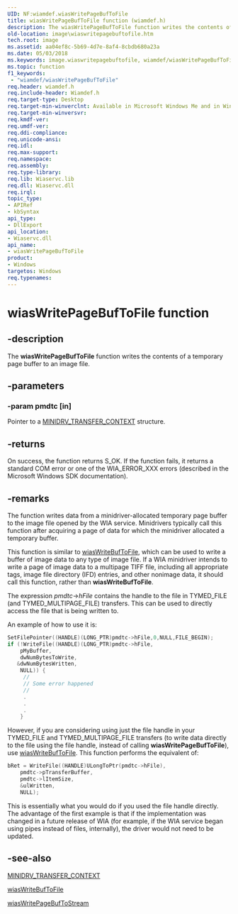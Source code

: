 ```yaml
---
UID: NF:wiamdef.wiasWritePageBufToFile
title: wiasWritePageBufToFile function (wiamdef.h)
description: The wiasWritePageBufToFile function writes the contents of a temporary page buffer to an image file.
old-location: image\wiaswritepagebuftofile.htm
tech.root: image
ms.assetid: aa04ef8c-5b69-4d7e-8af4-8cbdb680a23a
ms.date: 05/03/2018
ms.keywords: image.wiaswritepagebuftofile, wiamdef/wiasWritePageBufToFile, wiasFncs_1d5b96b4-4737-481a-ae6a-e1ec4e8affef.xml, wiasWritePageBufToFile, wiasWritePageBufToFile function [Imaging Devices]
ms.topic: function
f1_keywords:
 - "wiamdef/wiasWritePageBufToFile"
req.header: wiamdef.h
req.include-header: Wiamdef.h
req.target-type: Desktop
req.target-min-winverclnt: Available in Microsoft Windows Me and in Windows XP and later versions of the Windows operating systems.
req.target-min-winversvr: 
req.kmdf-ver: 
req.umdf-ver: 
req.ddi-compliance: 
req.unicode-ansi: 
req.idl: 
req.max-support: 
req.namespace: 
req.assembly: 
req.type-library: 
req.lib: Wiaservc.lib
req.dll: Wiaservc.dll
req.irql: 
topic_type:
- APIRef
- kbSyntax
api_type:
- DllExport
api_location:
- Wiaservc.dll
api_name:
- wiasWritePageBufToFile
product:
- Windows
targetos: Windows
req.typenames: 
---
```


# wiasWritePageBufToFile function

## -description

The **wiasWritePageBufToFile** function writes the contents of a temporary page buffer to an image file.

## -parameters

### -param pmdtc [in]

Pointer to a [MINIDRV_TRANSFER_CONTEXT](https://docs.microsoft.com/windows-hardware/drivers/ddi/content/wiamindr_lh/ns-wiamindr_lh-_minidrv_transfer_context) structure.

## -returns

On success, the function returns S_OK. If the function fails, it returns a standard COM error or one of the WIA_ERROR_XXX errors (described in the Microsoft Windows SDK documentation).

## -remarks

The function writes data from a minidriver-allocated temporary page buffer to the image file opened by the WIA service. Minidrivers typically call this function after acquiring a page of data for which the minidriver allocated a temporary buffer.

This function is similar to [wiasWriteBufToFile](https://docs.microsoft.com/windows-hardware/drivers/ddi/content/wiamdef/nf-wiamdef-wiaswritebuftofile), which can be used to write a buffer of image data to any type of image file. If a WIA minidriver intends to write a page of image data to a multipage TIFF file, including all appropriate tags, image file directory (IFD) entries, and other nonimage data, it should call this function, rather than **wiasWriteBufToFile**.

The expression *pmdtc*->*hFile* contains the handle to the file in TYMED_FILE (and TYMED_MULTIPAGE_FILE) transfers. This can be used to directly access the file that is being written to.

An example of how to use it is:

```cpp
SetFilePointer((HANDLE)(LONG_PTR)pmdtc->hFile,0,NULL,FILE_BEGIN);
if (!WriteFile((HANDLE)(LONG_PTR)pmdtc->hFile,
    pMyBuffer,
    dwNumBytesToWrite,
   &dwNumBytesWritten,
    NULL)) {
     //
     // Some error happened
     //
     .
     .
     .
    }
```

However, if you are considering using just the file handle in your TYMED_FILE and TYMED_MULTIPAGE_FILE transfers (to write data directly to the file using the file handle, instead of calling **wiasWritePageBufToFile**), use [wiasWriteBufToFile](https://docs.microsoft.com/windows-hardware/drivers/ddi/content/wiamdef/nf-wiamdef-wiaswritebuftofile). This function performs the equivalent of:

```cpp
bRet = WriteFile((HANDLE)ULongToPtr(pmdtc->hFile),
    pmdtc->pTransferBuffer,
    pmdtc->lItemSize,
    &ulWritten,
    NULL);
```

This is essentially what you would do if you used the file handle directly. The advantage of the first example is that if the implementation was changed in a future release of WIA (for example, if the WIA service began using pipes instead of files, internally), the driver would not need to be updated.

## -see-also

[MINIDRV_TRANSFER_CONTEXT](https://docs.microsoft.com/windows-hardware/drivers/ddi/content/wiamindr_lh/ns-wiamindr_lh-_minidrv_transfer_context)

[wiasWriteBufToFile](https://docs.microsoft.com/windows-hardware/drivers/ddi/content/wiamdef/nf-wiamdef-wiaswritebuftofile)

[wiasWritePageBufToStream](https://docs.microsoft.com/windows-hardware/drivers/ddi/content/wiamdef/nf-wiamdef-wiaswritepagebuftostream)
